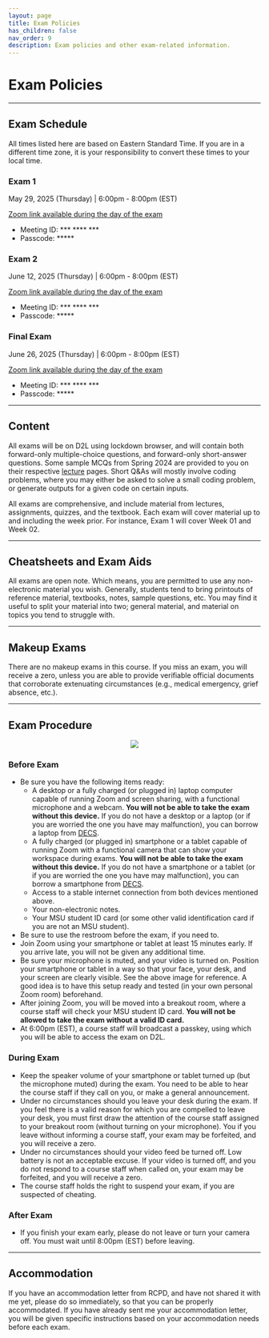 ```yaml
---
layout: page
title: Exam Policies
has_children: false
nav_order: 9
description: Exam policies and other exam-related information.
---
```


# Exam Policies

---

## Exam Schedule

All times listed here are based on Eastern Standard Time. If you are in a different time zone, it is your responsibility to convert these times to your local time.

### Exam 1

May 29, 2025 (Thursday) | 6:00pm - 8:00pm (EST)

[Zoom link available during the day of the exam]()

* Meeting ID: \*\*\* \*\*\*\* \*\*\*
* Passcode: \*\*\*\*\*

### Exam 2

June 12, 2025 (Thursday) | 6:00pm - 8:00pm (EST)

[Zoom link available during the day of the exam]()

* Meeting ID: \*\*\* \*\*\*\* \*\*\*
* Passcode: \*\*\*\*\*

### Final Exam

June 26, 2025 (Thursday) | 6:00pm - 8:00pm (EST)

[Zoom link available during the day of the exam]()

* Meeting ID: \*\*\* \*\*\*\* \*\*\*
* Passcode: \*\*\*\*\*

<!-- ---
## Pre-Exam Checklist

- A desktop or a fully charged laptop computer capable of running Zoom and screen sharing with a functional microphone and a webcam.
- A fully charged smartphone or a tablet capable of running Zoom with a functional camera that can show your workspace during exams.
- Access to a stable internet connection from both devices mentioned above.
- Your non-electronic notes.
- Your MSU ID card.
 -->
---

## Content

All exams will be on D2L using lockdown browser, and will contain both forward-only multiple-choice questions, and forward-only short-answer questions. Some sample MCQs from Spring 2024 are provided to you on their respective [lecture](../lectures/) pages. Short Q&As will mostly involve coding problems, where you may either be asked to solve a small coding problem, or generate outputs for a given code on certain inputs.

All exams are comprehensive, and include material from lectures, assignments, quizzes, and the textbook. Each exam will cover material up to and including the week prior. For instance, Exam 1 will cover Week 01 and Week 02.

---

## Cheatsheets and Exam Aids

All exams are open note. Which means, you are permitted to use any non-electronic material you wish. Generally, students tend to bring printouts of reference material, textbooks, notes, sample questions, etc. You may find it useful to split your material into two; general material, and material on topics you tend to struggle with.

<!-- For the Final Exam, you might consider the useful functions in the STL algorithm library and the many data structures (`std::vector`, `std::string`, `std::map`, `std::set`, etc.). -->

---

## Makeup Exams

There are no makeup exams in this course. If you miss an exam, you will receive a zero, unless you are able to provide verifiable official documents that corroborate extenuating circumstances (e.g., medical emergency, grief absence, etc.).

---

## Exam Procedure

<div align="center">
    <img src="../assets/images/exam_view.jpg">
</div>

### Before Exam

- Be sure you have the following items ready:
	- A desktop or a fully charged (or plugged in) laptop computer capable of running Zoom and screen sharing, with a functional microphone and a webcam. **You will not be able to take the exam without this device.** If you do not have a desktop or a laptop (or if you are worried the one you have may malfunction), you can borrow a laptop from [DECS](https://www.egr.msu.edu/decs).
	- A fully charged (or plugged in) smartphone or a tablet capable of running Zoom with a functional camera that can show your workspace during exams. **You will not be able to take the exam without this device.** If you do not have a smartphone or a tablet (or if you are worried the one you have may malfunction), you can borrow a smartphone from [DECS](https://www.egr.msu.edu/decs).
	- Access to a stable internet connection from both devices mentioned above.
	- Your non-electronic notes.
	- Your MSU student ID card (or some other valid identification card if you are not an MSU student).
- Be sure to use the restroom before the exam, if you need to.
- Join Zoom using your smartphone or tablet at least 15 minutes early. If you arrive late, you will not be given any additional time.
- Be sure your microphone is muted, and your video is turned on. Position your smartphone or tablet in a way so that your face, your desk, and your screen are clearly visible. See the above image for reference. A good idea is to have this setup ready and tested (in your own personal Zoom room) beforehand.
- After joining Zoom, you will be moved into a breakout room, where a course staff will check your MSU student ID card. **You will not be allowed to take the exam without a valid ID card.**
- At 6:00pm (EST), a course staff will broadcast a passkey, using which you will be able to access the exam on D2L.

### During Exam

- Keep the speaker volume of your smartphone or tablet turned up (but the microphone muted) during the exam. You need to be able to hear the course staff if they call on you, or make a general announcement.
- Under no circumstances should you leave your desk during the exam. If you feel there is a valid reason for which you are compelled to leave your desk, you must first draw the attention of the course staff assigned to your breakout room (without turning on your microphone). You if you leave without informing a course staff, your exam may be forfeited, and you will receive a zero.
- Under no circumstances should your video feed be turned off. Low battery is not an acceptable excuse. If your video is turned off, and you do not respond to a course staff when called on, your exam may be forfeited, and you will receive a zero.
- The course staff holds the right to suspend your exam, if you are suspected of cheating.

### After Exam

- If you finish your exam early, please do not leave or turn your camera off. You must wait until 8:00pm (EST) before leaving.

---


<!-- ### Required Textbook

Exam questions will refer directly to examples and statements from the required textbook, "Tour of C++, 3rd Ed.". Please ensure that you bring a physical copy of the book to all exams.

## Preparation

Associated with each week, sample exam questions are provided with questions broadly similar to the ones that will appear on the actual exam. The best way to prepare is to solve these sample exams, on your own, with the material you intend to bring to the actual exam. If you can't solve a question, come to help room, or ask on Piazza. We recommend that only after solving the sample questions, should you look at the solutions.


## Multiple Choice Exam Details

The exam location and time(s) will be announced on Piazza. The exams are conducted with bubble sheets, so be sure to bring a pencil and eraser. No electronics are allowed, so please leave smart watches, headphones, and similar wearables in your bag. The time remaining will be announced verbally and written on the board.

## Coding Exam Details

Two of the lab sessions will be dedicated to lab practicals. You will be given an in-class Codio assignment in lieu of the regular lab assignment. Please bring your computer (recommended fully charged as there are limited outlets) to the lab you are enrolled in. The exam's Codio page is the only application that you're allowed to have open (no IDEs). You are welcome to use any non-electronic resource during the exam. This includes textbooks, printed lecture slides, notes, example solutions to homework (including instructor solutions), and birthday cards. You may **not** use any online reference material or any other electronic resource. -->



## Accommodation

If you have an accommodation letter from RCPD, and have not shared it with me yet, please do so immediately, so that you can be properly accommodated. If you have already sent me your accommodation letter, you will be given specific instructions based on your accommodation needs before each exam.
